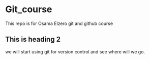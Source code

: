 # Git_course
This repo is for Osama Elzero git and github course
## This is heading 2
we will start using git for version control and see where will we go.


